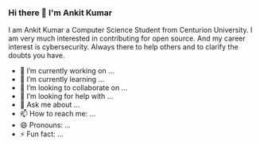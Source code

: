 ### Hi there 👋 I'm Ankit Kumar

I am Ankit Kumar a Computer Science Student from Centurion University. I am very much interested in contributing for open source. And my career interest is cybersecurity. Always there to help others and to clarify the doubts you have.
<!--
**ankitjha-webdev/ankitjha-webdev** is a ✨ _special_ ✨ repository because its `README.md` (this file) appears on your GitHub profile.

Here are some ideas to get you started: -->

- 🔭 I’m currently working on ...
- 🌱 I’m currently learning ...
- 👯 I’m looking to collaborate on ...
- 🤔 I’m looking for help with ...
- 💬 Ask me about ...
- 📫 How to reach me: ...
- 😄 Pronouns: ...
- ⚡ Fun fact: ...

